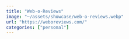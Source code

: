 ```yaml
---
title: "Web-o-Reviews"
image: "~/assets/showcase/web-o-reviews.webp"
url: "https://weboreviews.com/"
categories: ["personal"]
---
```

